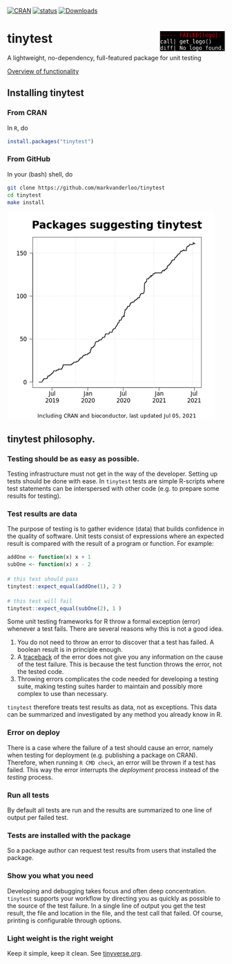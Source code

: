 [![CRAN](http://www.r-pkg.org/badges/version/tinytest)](http://cran.r-project.org/package=tinytest/)
[![status](https://tinyverse.netlify.com/badge/tinytest)](https://CRAN.R-project.org/package=tinytest)
[![Downloads](http://cranlogs.r-pkg.org/badges/tinytest)](http://cran.r-project.org/package=tinytest/)


# tinytest <img src="img/logo_tinytest.png" width="150" align="right" alt="tinytest has no logo" />

A lightweight, no-dependency, full-featured package for unit testing 


[Overview of functionality](pkg/README.md)


## Installing tinytest

### From CRAN

In `R`, do
```r
install.packages("tinytest")
```

### From GitHub

In your (bash) shell, do

```bash
git clone https://github.com/markvanderloo/tinytest
cd tinytest
make install
```

![onwards to the tinyverse](img/growth.png)

## tinytest philosophy.

### Testing should be as easy as possible. 

Testing infrastructure must not get in the way of the developer. Setting up
tests should be done with ease. In `tinytest` tests are simple R-scripts
where test statements can be interspersed with other code (e.g. to prepare
some results for testing).


### Test results are data


The purpose of testing is to  gather evidence (data) that builds confidence in
the quality of software. Unit tests consist of expressions where an expected
result is compared with the result of a program or function. For example:

```r
addOne <- function(x) x + 1
subOne <- function(x) x - 2

# this test should pass
tinytest::expect_equal(addOne(1), 2 )

# this test will fail
tinytest::expect_equal(subOne(2), 1 ) 
```

Some unit testing frameworks for R throw a formal exception (error) whenever a
test fails. There are several reasons why this is not a good idea.

1. You do not need to throw an error to discover that a test has failed. A boolean
result is in principle enough.
2. A [traceback](https://www.rdocumentation.org/packages/base/versions/3.5.2/topics/traceback)
of the error does not give you any information on the cause of the test
failure. This is because the test function throws the error, not the tested
code.
3. Throwing errors complicates the code needed for developing a testing suite,
making testing suites harder to maintain and possibly more complex to use than
necessary.

`tinytest` therefore treats test results as data, not as exceptions. This data
can be summarized and investigated by any method you already know in R.

### Error on deploy

There is a case where the failure of a test should cause an error, namely when
testing for deployment (e.g. publishing a package on CRAN). Therefore, when
running `R CMD check`, an error will be thrown if a test has failed. This way
the error interrupts the _deployment_ process instead of the _testing_ process.


### Run all tests

By default all tests are run and the results are summarized to one line of
output per failed test.

### Tests are installed with the package

So a package author can request test results from users that installed the package.


### Show you what you need

Developing and debugging takes focus and often deep concentration. `tinytest`
supports your workflow by directing you as quickly as possible
to the source of the test failure. In a single line of output you get the
test result, the file and location in the file, and the test call that failed.
Of course, printing is configurable through options.

### Light weight is the right weight

Keep it simple, keep it clean. See  [tinyverse.org](http://www.tinyverse.org).


















